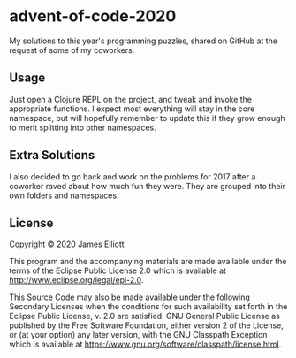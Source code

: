 # advent-of-code-2020

My solutions to this year's programming puzzles, shared on GitHub at
the request of some of my coworkers.

## Usage

Just open a Clojure REPL on the project, and tweak and invoke the
appropriate functions. I expect most everything will stay in the core
namespace, but will hopefully remember to update this if they grow
enough to merit splitting into other namespaces.

## Extra Solutions

I also decided to go back and work on the problems for 2017 after a
coworker raved about how much fun they were. They are grouped into
their own folders and namespaces.

## License

Copyright © 2020 James Elliott

This program and the accompanying materials are made available under the
terms of the Eclipse Public License 2.0 which is available at
http://www.eclipse.org/legal/epl-2.0.

This Source Code may also be made available under the following Secondary
Licenses when the conditions for such availability set forth in the Eclipse
Public License, v. 2.0 are satisfied: GNU General Public License as published by
the Free Software Foundation, either version 2 of the License, or (at your
option) any later version, with the GNU Classpath Exception which is available
at https://www.gnu.org/software/classpath/license.html.
